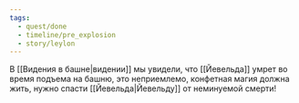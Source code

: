 ```yaml
---
tags:
  - quest/done
  - timeline/pre_explosion
  - story/leylon
---
```


В [[Видения в башне|видении]] мы увидели, что [[Йевельда]] умрет во время подъема на башню, это неприемлемо, конфетная магия должна жить, нужно спасти [[Йевельда|Йевельду]] от неминуемой смерти!
